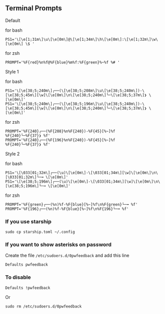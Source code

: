 ## Terminal Prompts

Default 

for bash
```
PS1='\[\e[1;31m\]\u\[\e[0m\]@\[\e[1;34m\]\h\[\e[0m\]:\[\e[1;32m\]\w\[\e[0m\] \$ '
```
for zsh

```
PROMPT='%F{red}%n%f@%F{blue}%m%f:%F{green}%~%f %# '
```

Style 1

for bash
```
PS1='\[\e[38;5;240m\]╭──(\[\e[38;5;208m\]\u\[\e[38;5;240m\])-\[\e[38;5;45m\][\w]\[\e[0m\]\n\[\e[38;5;240m\]╰─\[\e[38;5;37m\]❯ \[\e[0m\]'
PS1='\[\e[38;5;240m\]╭──(\[\e[38;5;196m\]\u\[\e[38;5;240m\])-\[\e[38;5;45m\][\w]\[\e[0m\]\n\[\e[38;5;240m\]╰─\[\e[38;5;37m\]❯ \[\e[0m\]'
```
for zsh
```
PROMPT='%F{240}╭──(%F{208}%n%F{240})-%F{45}[%~]%f
%F{240}╰─%F{37}❯ %f'
PROMPT='%F{240}╭──(%F{196}%n%F{240})-%F{45}[%~]%f
%F{240}╰─%F{37}❯ %f'
```

Style 2

for bash
```
PS1='\[\033[01;32m\]┌──(\u)\[\e[0m\]-\[\033[01;34m\][\w]\[\e[0m\]\n\[\033[01;32m\]└─╼ \[\e[0m\]'
PS1='\[\e[38;5;196m\]┌──(\u)\[\e[0m\]-\[\033[01;34m\][\w]\[\e[0m\]\n\[\e[38;5;196m\]└─╼ \[\e[0m\]'
```
for zsh
```
PROMPT='%F{green}┌──(%n)%f-%F{blue}[%~]%f\n%F{green}└─╼ %f'
PROMPT='%F{196}┌──(%n)%f-%F{blue}[%~]%f\n%F{196}└─╼ %f'
```

### If you use starship 

```
sudo cp starship.toml ~/.config
```

### If you want to show asterisks on password

Create the file `/etc/sudoers.d/0pwfeedback` and add this line 

```
Defaults pwfeedback
```
### To disable 

```
Defaults !pwfeedback
```
Or 
```
sudo rm /etc/sudoers.d/0pwfeedback
```
